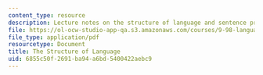 ```yaml
---
content_type: resource
description: Lecture notes on the structure of language and sentence processing.
file: https://ol-ocw-studio-app-qa.s3.amazonaws.com/courses/9-98-language-and-mind-january-iap-2003/6855c50f2691ba94a6bd5400422aebc9_lecture_note_3.pdf
file_type: application/pdf
resourcetype: Document
title: The Structure of Language
uid: 6855c50f-2691-ba94-a6bd-5400422aebc9
---
```

